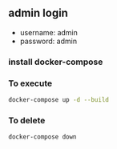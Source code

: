 ## admin login

- username: admin
- password: admin

### install docker-compose

 ### To execute 
 ```bash
docker-compose up -d --build
```

### To delete
```bash
docker-compose down
```
